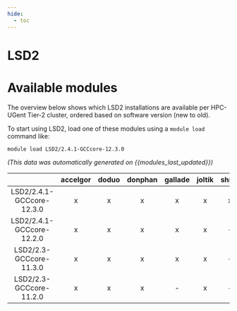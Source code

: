 ```yaml
---
hide:
  - toc
---
```


LSD2
====

# Available modules


The overview below shows which LSD2 installations are available per HPC-UGent Tier-2 cluster, ordered based on software version (new to old).

To start using LSD2, load one of these modules using a `module load` command like:

```shell
module load LSD2/2.4.1-GCCcore-12.3.0
```

*(This data was automatically generated on {{modules_last_updated}})*  

| |accelgor|doduo|donphan|gallade|joltik|shinx|skitty|
| :---: | :---: | :---: | :---: | :---: | :---: | :---: | :---: |
|LSD2/2.4.1-GCCcore-12.3.0|x|x|x|x|x|x|x|
|LSD2/2.4.1-GCCcore-12.2.0|x|x|x|x|x|-|-|
|LSD2/2.3-GCCcore-11.3.0|x|x|x|x|x|-|-|
|LSD2/2.3-GCCcore-11.2.0|x|x|x|-|x|-|-|
